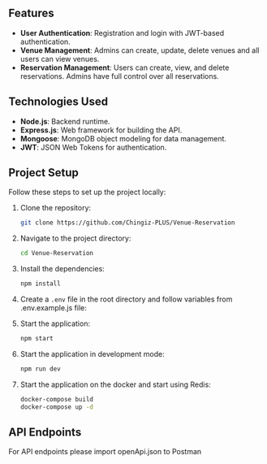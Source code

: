 ## Features

- **User Authentication**: Registration and login with JWT-based authentication.
- **Venue Management**: Admins can create, update, delete venues and all users can view venues.
- **Reservation Management**: Users can create, view, and delete reservations. Admins have full control over all reservations.

## Technologies Used

- **Node.js**: Backend runtime.
- **Express.js**: Web framework for building the API.
- **Mongoose**: MongoDB object modeling for data management.
- **JWT**: JSON Web Tokens for authentication.

## Project Setup

Follow these steps to set up the project locally:

1. Clone the repository:
    ```bash
    git clone https://github.com/Chingiz-PLUS/Venue-Reservation
    ```

2. Navigate to the project directory:
    ```bash
    cd Venue-Reservation
    ```

3. Install the dependencies:
    ```bash
    npm install
    ```

4. Create a `.env` file in the root directory and follow variables from .env.example.js file:


5. Start the application:
    ```bash
    npm start
    ```

6. Start the application in development mode:
    ```bash
    npm run dev
    ```

7. Start the application on the docker and start using Redis:
    ```bash
    docker-compose build
    docker-compose up -d
    ```
   

## API Endpoints

For API endpoints please import openApi.json to Postman



